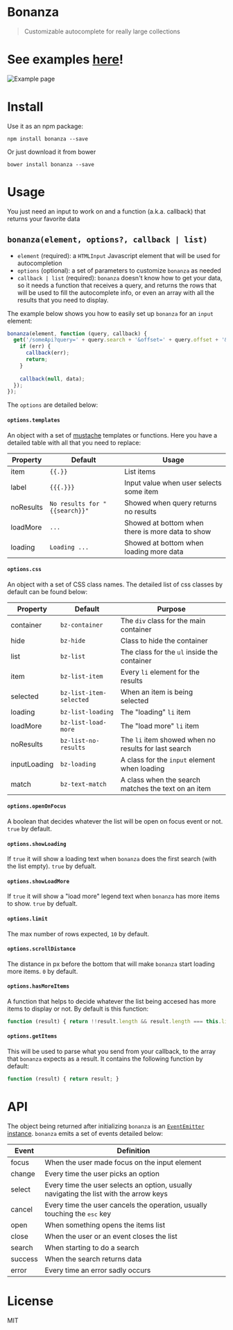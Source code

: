 # Bonanza

> Customizable autocomplete for really large collections

# See examples [here](http://nescalante.github.io/bonanza)!

![Example page](http://i.imgur.com/NcDLjpB.png)

# Install

Use it as an npm package:

```shell
npm install bonanza --save
```

Or just download it from bower

```shell
bower install bonanza --save
```

# Usage

You just need an input to work on and a function (a.k.a. callback) that returns your favorite data

## `bonanza(element, options?, callback | list)`

- `element` (required): 
  a `HTMLInput` Javascript element that will be used for autocompletion
- `options` (optional):
  a set of parameters to customize `bonanza` as needed
- `callback | list` (required):
  `bonanza` doesn't know how to get your data, so it needs a function that receives a query, and returns the rows that will be used to fill the autocomplete info, or even an array with all the results that you need to display.

The example below shows you how to easily set up `bonanza` for an `input` element:

```js
bonanza(element, function (query, callback) {
  get('/someApi?query=' + query.search + '&offset=' + query.offset + '&limit=' + query.limit, function (err, data) {
    if (err) {
      callback(err);
      return;
    }
    
    callback(null, data);
  });
});
```

The `options` are detailed below:

#### `options.templates`

An object with a set of [mustache](https://mustache.github.io/) templates or functions. Here you have a detailed table with all that you need to replace:

Property  | Default                       | Usage
--------- | ----------------------------- | ---------------------------------------
item      | `{{.}}`                       | List items
label     | `{{{.}}}`                     | Input value when user selects some item
noResults | `No results for "{{search}}"` | Showed when query returns no results
loadMore  | `...`                         | Showed at bottom when there is more data to show
loading   | `Loading ...`                 | Showed at bottom when loading more data

#### `options.css`

An object with a set of CSS class names. The detailed list of css classes by default can be found below:

Property      | Default                 | Purpose
------------- | ----------------------- | ---------------------------------------
container     | `bz-container`          | The `div` class for the main container
hide          | `bz-hide`               | Class to hide the container
list          | `bz-list`               | The class for the `ul` inside the container
item          | `bz-list-item`          | Every `li` element for the results
selected      | `bz-list-item-selected` | When an item is being selected
loading       | `bz-list-loading`       | The "loading" `li` item
loadMore      | `bz-list-load-more`     | The "load more" `li` item
noResults     | `bz-list-no-results`    | The `li` item showed when no results for last search
inputLoading  | `bz-loading`            | A class for the `input` element when loading
match         | `bz-text-match`         | A class when the search matches the text on an item

#### `options.openOnFocus`

A boolean that decides whatever the list will be open on focus event or not. `true` by default.

#### `options.showLoading`

If `true` it will show a loading text when `bonanza` does the first search (with the list empty). `true` by defualt.

#### `options.showLoadMore`

If `true` it will show a "load more" legend text when `bonanza` has more items to show. `true` by defualt.

#### `options.limit`

The max number of rows expected, `10` by default.

#### `options.scrollDistance`

The distance in px before the bottom that will make `bonanza` start loading more items. `0` by default.

#### `options.hasMoreItems`

A function that helps to decide whatever the list being accesed has more items to display or not. By default is this function:

```js
function (result) { return !!result.length && result.length === this.limit; }
```

#### `options.getItems`

This will be used to parse what you send from your callback, to the array that `bonanza` expects as a result. It contains the following function by default:

```js
function (result) { return result; }
```

# API

The object being returned after initializing `bonanza` is an [`EventEmitter` instance](https://nodejs.org/api/events.html#events_class_events_eventemitter). `bonanza` emits a set of events detailed below:

Event   | Definition
------- | ---------------------------------------
focus   | When the user made focus on the input element
change  | Every time the user picks an option
select  | Every time the user selects an option, usually navigating the list with the arrow keys
cancel  | Every time the user cancels the operation, usually touching the <kbd>esc</kbd> key
open    | When something opens the items list
close   | When the user or an event closes the list
search  | When starting to do a search
success | When the search returns data
error   | Every time an error sadly occurs

# License

MIT

